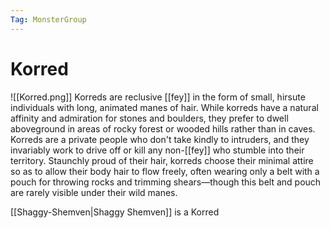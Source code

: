 ```yaml
---
Tag: MonsterGroup
---
```

# Korred
![[Korred.png]]
Korreds are reclusive [[fey]] in the form of small, hirsute individuals with long, animated manes of hair. While korreds have a natural affinity and admiration for stones and boulders, they prefer to dwell aboveground in areas of rocky forest or wooded hills rather than in caves. Korreds are a private people who don't take kindly to intruders, and they invariably work to drive off or kill any non-[[fey]] who stumble into their territory. Staunchly proud of their hair, korreds choose their minimal attire so as to allow their body hair to flow freely, often wearing only a belt with a pouch for throwing rocks and trimming shears—though this belt and pouch are rarely visible under their wild manes.

[[Shaggy-Shemven|Shaggy Shemven]] is a Korred